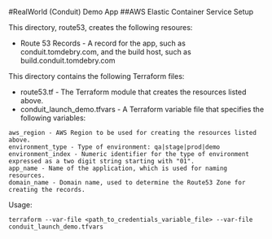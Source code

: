 #RealWorld (Conduit) Demo App 
##AWS Elastic Container Service Setup

This directory, route53, creates the following resoures:
- Route 53 Records - A record for the app, such as conduit.tomdebry.com, and the build host, such as build.conduit.tomdebry.com

This directory contains the following Terraform files:
- route53.tf - The Terraform module that creates the resources listed above.
- conduit_launch_demo.tfvars - A Terraform variable file that specifies the following variables:
```
aws_region - AWS Region to be used for creating the resources listed above.
environment_type - Type of environment: qa|stage|prod|demo
environment_index - Numeric identifier for the type of environment expressed as a two digit string starting with "01".
app_name - Name of the application, which is used for naming resources.
domain_name - Domain name, used to determine the Route53 Zone for creating the records.
```

Usage:
```
terraform --var-file <path_to_credentials_variable_file> --var-file conduit_launch_demo.tfvars
```
